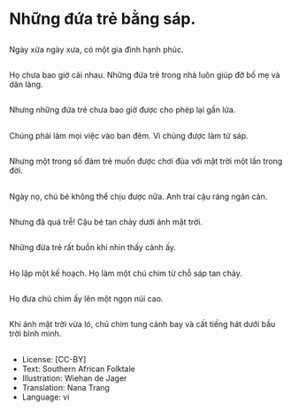 # Những đứa trẻ bằng sáp.

##
Ngày xửa ngày xưa, có một gia đình hạnh phúc.

##
Họ chưa bao giờ cãi nhau. Những đứa trẻ trong nhà luôn giúp đỡ bố mẹ và dân làng.

##
Nhưng những đứa trẻ chưa bao giờ được cho phép lại gần lửa.

##
Chúng phải làm mọi việc vào ban đêm. Vì chúng được làm từ sáp.

##
Nhưng một trong số đám trẻ muốn được chơi đùa với mặt trời một lần trong đời.

##
Ngày nọ, chú bé không thể chịu được nữa. Anh trai cậu ráng ngăn cản.

##
Nhưng đã quá trễ! Cậu bé tan chảy dưới ánh mặt trời.

##
Những đứa trẻ rất buồn khi nhìn thấy cảnh ấy.

##
Họ lập một kế hoạch. Họ làm một chú chim từ chỗ sáp tan chảy.

##
Họ đưa chú chim ấy lên một ngọn núi cao.

##
Khi ánh mặt trời vừa ló, chú chim tung cánh bay và cất tiếng hát dưới bầu trời bình minh.

##
* License: [CC-BY]
* Text: Southern African Folktale
* Illustration: Wiehan de Jager
* Translation: Nana Trang
* Language: vi
